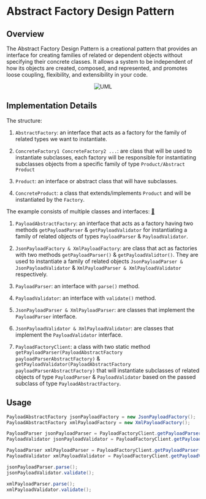 # Abstract Factory Design Pattern

## Overview

The Abstract Factory Design Pattern is a creational pattern that provides an interface for creating families of related
or dependent objects without specifying their concrete classes. It allows a system to be independent of how its objects
are created, composed, and represented, and promotes loose coupling, flexibility, and extensibility in your code.

<p align="center">
    <img src="https://github.com/omarhosny206/design-patterns/assets/58389695/a0f19311-4182-4bd3-9592-96e5d6f7e8ea" alt="UML">
</p>

## Implementation Details

The structure:

1. `AbstractFactory`: an interface that acts as a factory for the family of related types we want to instantiate.

2. `ConcreteFactory1 ConcreteFactory2 ...`: are class that will be used to instantiate
   subclasses, each factory will be responsible for instantiating subclasses objects from a specific family of
   type `Product/Abstract Product`

3. `Product`: an interface or abstract class that will have subclasses.

4. `ConcreteProduct`: a class that extends/implements `Product` and will be instantiated by the `Factory`.

The example consists of multiple classes and interfaces: [🔗](./)

1. `PayloadAbstractFactory`: an interface that acts as a factory having two
   methods `getPayloadParser` & `getPayloadValidator` for instantiating a family of related objects of
   types `PayloadParser` & `PayloadValidator`.

2. `JsonPayloadFactory & XmlPayloadFactory`: are class that act as factories with two
   methods `getPayloadParser()` & `getPayloadValidtor()`. They are used to
   instantiate a family of related
   objects `JsonPayloadParser & JsonPayloadValidator` & `XmlPayloadParser & XmlPayloadValidator` respectively.

3. `PayloadParser`: an interface with `parse()` method.

4. `PayloadValidator`: an interface with `validate()` method.

5. `JsonPayloadParser & XmlPayloadParser`: are classes that implement the `PayloadParser` interface.

6. `JsonPayloadValidator & XmlPayloadValidator`: are classes that implement the `PayloadValidator` interface.

7. `PayloadFactoryClient`: a class with two static
   method `getPayloadParser(PayloadAbstractFactory payloadParserAbstractFactory)` & `getPayloadValidator(PayloadAbstractFactory payloadParserAbstractFactory)`
   that
   will instantiate subclasses of related objects of type `PayloadParser` & `PayloadValidator` based on the passed
   subclass of type `PayloadAbstractFactory`.

## Usage

```java
PayloadAbstractFactory jsonPayloadFactory = new JsonPayloadFactory();
PayloadAbstractFactory xmlPayloadFactory = new XmlPayloadFactory();

PayloadParser jsonPayloadParser = PayloadFactoryClient.getPayloadParser(jsonPayloadFactory);
PayloadValidator jsonPayloadValidator = PayloadFactoryClient.getPayloadValidator(jsonPayloadFactory);

PayloadParser xmlPayloadParser = PayloadFactoryClient.getPayloadParser(xmlPayloadFactory);
PayloadValidator xmlPayloadValidator = PayloadFactoryClient.getPayloadValidator(xmlPayloadFactory);

jsonPayloadParser.parse();
jsonPayloadValidator.validate();

xmlPayloadParser.parse();
xmlPayloadValidator.validate();
```
